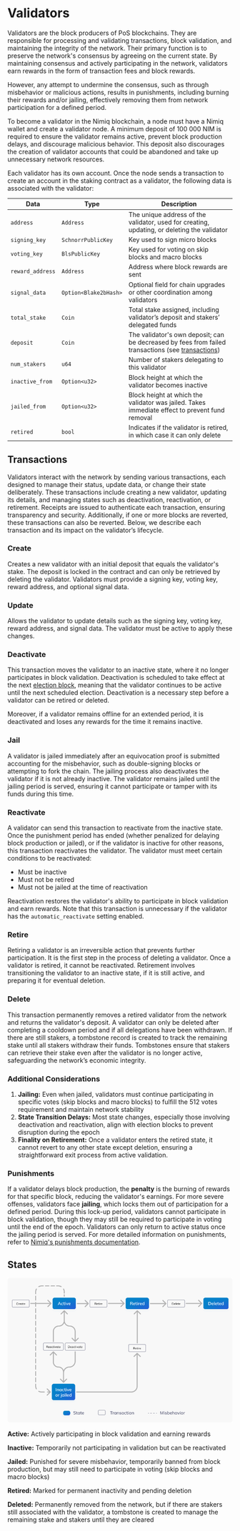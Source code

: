 # Validators

Validators are the block producers of PoS blockchains. They are responsible for processing and validating transactions, block validation, and maintaining the integrity of the network. Their primary function is to preserve the network's consensus by agreeing on the current state. By maintaining consensus and actively participating in the network, validators earn rewards in the form of transaction fees and block rewards.

However, any attempt to undermine the consensus, such as through misbehavior or malicious actions, results in punishments, including burning their rewards and/or jailing, effectively removing them from network participation for a defined period.

To become a validator in the Nimiq blockchain, a node must have a Nimiq wallet and create a validator node. A minimum deposit of 100 000 NIM is required to ensure the validator remains active, prevent block production delays, and discourage malicious behavior. This deposit also discourages the creation of validator accounts that could be abandoned and take up unnecessary network resources.

Each validator has its own account. Once the node sends a transaction to create an account in the staking contract as a validator, the following data is associated with the validator:

| Data | Type | Description |
| --- | --- | --- |
| `address` | `Address` | The unique address of the validator, used for creating, updating, or deleting the validator |
| `signing_key` | `SchnorrPublicKey` | Key used to sign micro blocks |
| `voting_key` | `BlsPublicKey` | Key used for voting on skip blocks and macro blocks |
| `reward_address` | `Address` | Address where block rewards are sent |
| `signal_data` | `Option<Blake2bHash>` | Optional field for chain upgrades or other coordination among validators |
| `total_stake` | `Coin` | Total stake assigned, including validator’s deposit and stakers’ delegated funds |
| `deposit` | `Coin` | The validator's own deposit; can be decreased by fees from failed transactions (see [transactions](https://www.nimiq.com/developers/learn/protocol/transactions)) |
| `num_stakers` | `u64` | Number of stakers delegating to this validator |
| `inactive_from` | `Option<u32>` | Block height at which the validator becomes inactive |
| `jailed_from` | `Option<u32>` | Block height at which the validator was jailed. Takes immediate effect to prevent fund removal |
| `retired` | `bool` | Indicates if the validator is retired, in which case it can only delete |

## Transactions

Validators interact with the network by sending various transactions, each designed to manage their status, update data, or change their state deliberately. These transactions include creating a new validator, updating its details, and managing states such as deactivation, reactivation, or retirement. Receipts are issued to authenticate each transaction, ensuring transparency and security. Additionally, if one or more blocks are reverted, these transactions can also be reverted. Below, we describe each transaction and its impact on the validator’s lifecycle.

### Create

Creates a new validator with an initial deposit that equals the validator's stake. The deposit is locked in the contract and can only be retrieved by deleting the validator. Validators must provide a signing key, voting key, reward address, and optional signal data.

### Update

Allows the validator to update details such as the signing key, voting key, reward address, and signal data. The validator must be active to apply these changes.

### Deactivate

This transaction moves the validator to an inactive state, where it no longer participates in block validation. Deactivation is scheduled to take effect at the next [election block](https://www.nimiq.com/developers/learn/protocol/block-format#macro-blocks), meaning that the validator continues to be active until the next scheduled election. Deactivation is a necessary step before a validator can be retired or deleted.

Moreover, if a validator remains offline for an extended period, it is deactivated and loses any rewards for the time it remains inactive.

### Jail

A validator is jailed immediately after an equivocation proof is submitted accounting for the misbehavior, such as double-signing blocks or attempting to fork the chain. The jailing process also deactivates the validator if it is not already inactive. The validator remains jailed until the jailing period is served, ensuring it cannot participate or tamper with its funds during this time.

### Reactivate

A validator can send this transaction to reactivate from the inactive state. Once the punishment period has ended (whether penalized for delaying block production or jailed), or if the validator is inactive for other reasons, this transaction reactivates the validator. The validator must meet certain conditions to be reactivated:

- Must be inactive
- Must not be retired
- Must not be jailed at the time of reactivation

Reactivation restores the validator's ability to participate in block validation and earn rewards. Note that this transaction is unnecessary if the validator has the `automatic_reactivate` setting enabled.

### Retire

Retiring a validator is an irreversible action that prevents further participation. It is the first step in the process of deleting a validator. Once a validator is retired, it cannot be reactivated. Retirement involves transitioning the validator to an inactive state, if it is still active, and preparing it for eventual deletion.

### Delete

This transaction permanently removes a retired validator from the network and returns the validator's deposit. A validator can only be deleted after completing a cooldown period and if all delegations have been withdrawn. If there are still stakers, a tombstone record is created to track the remaining stake until all stakers withdraw their funds. Tombstones ensure that stakers can retrieve their stake even after the validator is no longer active, safeguarding the network’s economic integrity.

### Additional Considerations

1. **Jailing:** Even when jailed, validators must continue participating in specific votes (skip blocks and macro blocks) to fulfill the 512 votes requirement and maintain network stability
2. **State Transition Delays:** Most state changes, especially those involving deactivation and reactivation, align with election blocks to prevent disruption during the epoch
3. **Finality on Retirement:** Once a validator enters the retired state, it cannot revert to any other state except deletion, ensuring a straightforward exit process from active validation.

### Punishments

If a validator delays block production, the **penalty** is the burning of rewards for that specific block, reducing the validator's earnings. For more severe offenses, validators face **jailing**, which locks them out of participation for a defined period. During this lock-up period, validators cannot participate in block validation, though they may still be required to participate in voting until the end of the epoch. Validators can only return to active status once the jailing period is served. For more detailed information on punishments, refer to [Nimiq's punishments documentation](https://www.nimiq.com/developers/learn/protocol/punishments).

## States

<img class="object-contain max-h-[max(80vh,220px)]" src="/assets/images/protocol/validator-state.png" alt="validators states" />

**Active:** Actively participating in block validation and earning rewards

**Inactive:** Temporarily not participating in validation but can be reactivated

**Jailed:** Punished for severe misbehavior, temporarily banned from block production, but may still need to participate in voting (skip blocks and macro blocks)

**Retired:** Marked for permanent inactivity and pending deletion

**Deleted:** Permanently removed from the network, but if there are stakers still associated with the validator, a tombstone is created to manage the remaining stake and stakers until they are cleared
